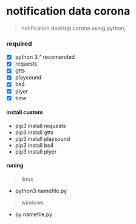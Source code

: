 # notification data corona
> notification desktop corona using python,

### required
- [x] python 3.^ recomended
- [x] requests
- [x] gtts
- [x] playsound
- [x] bs4
- [x] plyer
- [x] time

#### install custom
- pip3 install requests
- pip3 install gtts
- pip3 install playsound
- pip3 install bs4
- pip3 install plyer

#### runing
> linux
- python3 namefile.py

> windows
- py namefile.py
